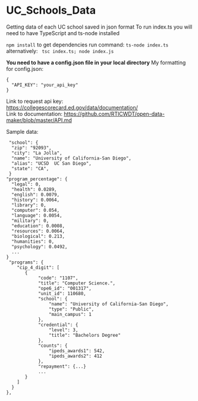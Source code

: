# UC_Schools_Data
Getting data of each UC school saved in json format
To run index.ts you will need to have TypeScript and ts-node installed

```npm install``` to get dependencies
run command: ``` ts-node index.ts ``` \
alternatively: ``` tsc index.ts; node index.js```

**You need to have a config.json file in your local directory**
My formatting for config.json:
```
{
  "API_KEY": "your_api_key"
}
```

Link to request api key: https://collegescorecard.ed.gov/data/documentation/ \
Link to documentation: https://github.com/RTICWDT/open-data-maker/blob/master/API.md

Sample data:
```
 "school": {
  "zip": "92093",
  "city": "La Jolla",
  "name": "University of California-San Diego",
  "alias": "UCSD  UC San Diego",
  "state": "CA",
 }
"program_percentage": {
  "legal": 0,
  "health": 0.0289,
  "english": 0.0079,
  "history": 0.0064,
  "library": 0,
  "computer": 0.054,
  "language": 0.0054,
  "military": 0,
  "education": 0.0008,
  "resources": 0.0064,
  "biological": 0.213,
  "humanities": 0,
  "psychology": 0.0492,
  ...
}
 "programs": {
    "cip_4_digit": [
       {
            "code": "1107",
            "title": "Computer Science.",
            "ope6_id": "001317",
            "unit_id": 110680,
            "school": {
                "name": "University of California-San Diego",
                "type": "Public",
                "main_campus": 1
            },
            "credential": {
                "level": 3,
                "title": "Bachelors Degree"
            },
            "counts": {
                "ipeds_awards1": 542,
                "ipeds_awards2": 412
            },
            "repayment": {...}
            ...
       }
    ]
  }
},
```
